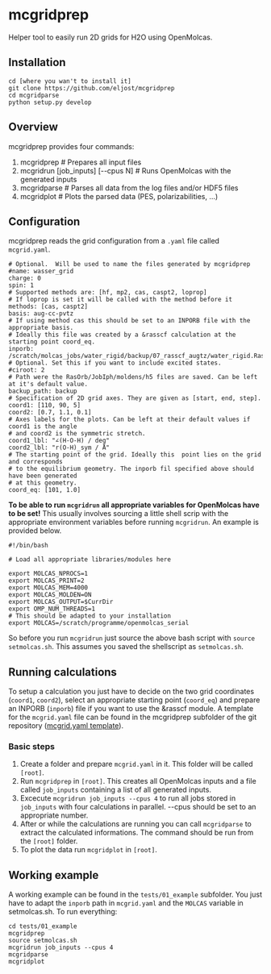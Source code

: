 # mcgridprep
Helper tool to easily run 2D grids for H2O using OpenMolcas.

## Installation
```
cd [where you wan't to install it]
git clone https://github.com/eljost/mcgridprep
cd mcgridparse
python setup.py develop
```

## Overview
mcgridprep provides four commands:
1. mcgridprep # Prepares all input files
2. mcgridrun [job_inputs] [--cpus N] # Runs OpenMolcas with the generated inputs
3. mcgridparse #  Parses all data from the log files and/or HDF5 files
4. mcgridplot # Plots the parsed data (PES, polarizabilities, ...)

## Configuration
mcgridprep reads the grid configuration from a `.yaml` file called `mcgrid.yaml`.
```
# Optional.  Will be used to name the files generated by mcgridprep
#name: wasser_grid
charge: 0
spin: 1
# Supported methods are: [hf, mp2, cas, caspt2, loprop]
# If loprop is set it will be called with the method before it
methods: [cas, caspt2]
basis: aug-cc-pvtz
# If using method cas this should be set to an INPORB file with the appropriate basis.
# Ideally this file was created by a &rasscf calculation at the starting point coord_eq.
inporb: /scratch/molcas_jobs/water_rigid/backup/07_rasscf_augtz/water_rigid.RasOrb
# Optional. Set this if you want to include excited states.
#ciroot: 2
# Path were the RasOrb/JobIph/moldens/h5 files are saved. Can be left at it's default value.
backup_path: backup
# Specification of 2D grid axes. They are given as [start, end, step].
coord1: [110, 90, 5]
coord2: [0.7, 1.1, 0.1]
# Axes labels for the plots. Can be left at their default values if coord1 is the angle
# and coord2 is the symmetric stretch.
coord1_lbl: "∠(H-O-H) / deg"
coord2_lbl: "r(O-H)_sym / Å"
# The starting point of the grid. Ideally this  point lies on the grid and corresponds
# to the equilibrium geometry. The inporb fil specified above should have been generated
# at this geometry.
coord_eq: [101, 1.0]
```
**To be able to run `mcgridrun` all appropriate variables for OpenMolcas have to be set!** This usually involves sourcing a little shell scrip with the appropriate environment variables before running `mcgridrun`. An example is provided below.
```
#!/bin/bash

# Load all appropriate libraries/modules here

export MOLCAS_NPROCS=1
export MOLCAS_PRINT=2
export MOLCAS_MEM=4000
export MOLCAS_MOLDEN=ON
export MOLCAS_OUTPUT=$CurrDir
export OMP_NUM_THREADS=1
# This should be adapted to your installation
export MOLCAS=/scratch/programme/openmolcas_serial
```
So before you run `mcgridrun` just source the above bash script with `source setmolcas.sh`. This assumes you saved the shellscript as `setmolcas.sh`.

## Running calculations
To setup a calculation you just have to decide on the two grid coordinates (`coord1`, `coord2`), select an appropriate starting point (`coord_eq`) and prepare an INPORB (`inporb`) file if you want to use the &rasscf module. A template for the `mcgrid.yaml` file can be found in the mcgridprep subfolder of the git repository ([mcgrid.yaml template](https://github.com/eljost/mcgridprep/blob/master/mcgridprep/mcgrid.yaml)).

### Basic steps
1. Create a folder and prepare `mcgrid.yaml` in it. This folder will be called `[root]`.
2. Run `mcgridprep` in `[root]`. This creates all OpenMolcas inputs and a file called `job_inputs` containing a list of all generated inputs.
3. Excecute `mcgridrun job_inputs --cpus 4` to run all jobs stored in `job_inputs` with four calculations in parallel. --cpus should be set to an appropriate number.
4. After or while the calculations are running you can call `mcgridparse` to extract the calculated informations. The command should be run from the `[root]` folder.
5. To plot the data run `mcgridplot` in `[root]`.

## Working example
A working example can be found in the `tests/01_example` subfolder. You just have to adapt the `inporb` path in `mcgrid.yaml` and the `MOLCAS` variable in setmolcas.sh.
To run everything:
```
cd tests/01_example
mcgridprep
source setmolcas.sh
mcgridrun job_inputs --cpus 4
mcgridparse
mcgridplot
```
